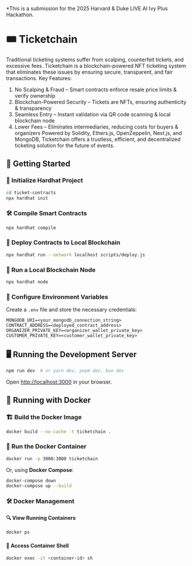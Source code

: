 *This is a submission for the 2025 Harvard & Duke LIVE AI Ivy Plus Hackathon.

# 🎟️ Ticketchain
Traditional ticketing systems suffer from scalping, counterfeit tickets, and excessive fees. Ticketchain is a blockchain-powered NFT ticketing system that eliminates these issues by ensuring secure, transparent, and fair transactions.
Key Features:
1. No Scalping & Fraud – Smart contracts enforce resale price limits & verify ownership
2. Blockchain-Powered Security – Tickets are NFTs, ensuring authenticity & transparency
3. Seamless Entry – Instant validation via QR code scanning & local blockchain node
4. Lower Fees – Eliminates intermediaries, reducing costs for buyers & organizers
Powered by Solidity, Ethers.js, OpenZeppelin, Next.js, and MongoDB, Ticketchain offers a trustless, efficient, and decentralized ticketing solution for the future of events.

## 🚀 Getting Started

### 📌 Initialize Hardhat Project
```bash
cd ticket-contracts
npx hardhat init
```

### 🛠️ Compile Smart Contracts
```bash
npx hardhat compile
```

### 🚀 Deploy Contracts to Local Blockchain
```bash
npx hardhat run --network localhost scripts/deploy.js
```

### 🔗 Run a Local Blockchain Node
```bash
npx hardhat node
```

### 🔑 Configure Environment Variables
Create a `.env` file and store the necessary credentials:
```env
MONGODB_URI=<your_mongodb_connection_string>
CONTRACT_ADDRESS=<deployed_contract_address>
ORGANIZER_PRIVATE_KEY=<organizer_wallet_private_key>
CUSTOMER_PRIVATE_KEY=<customer_wallet_private_key>
```

## 🖥️ Running the Development Server

```bash
npm run dev  # or yarn dev, pnpm dev, bun dev
```

Open [http://localhost:3000](http://localhost:3000) in your browser.

## 🐳 Running with Docker

### 🏗️ Build the Docker Image
```bash
docker build --no-cache -t ticketchain .
```

### 🚢 Run the Docker Container
```bash
docker run -p 3000:3000 ticketchain
```

Or, using **Docker Compose**:
```bash
docker-compose down
docker-compose up --build
```

### 🛠️ Docker Management

#### 🔍 View Running Containers
```bash
docker ps
```

#### 🔧 Access Container Shell
```bash
docker exec -it <container-id> sh

